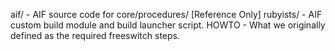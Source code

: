 aif/ - AIF source code for core/procedures/ [Reference Only]
rubyists/ - AIF custom build module and build launcher script.
HOWTO - What we originally defined as the required freeswitch steps.

